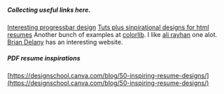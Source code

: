 ##### Collecting useful links here.
[Interesting progressbar design](http://bootsnipp.com/snippets/featured/progress-bar-tiles)
[Tuts plus sinpirational designs for html resumes](https://business.tutsplus.com/articles/best-html-resume-templates--cms-28115)
Another bunch of examples at [colorlib](https://colorlib.com/wp/html5-resume-templates/). I like [ali rayhan](http://preview.themeforest.net/item/material-cvresume/full_screen_preview/12374628?ref=datatables&clickthrough_id&redirect_back=true) one alot.
[Brian Delany](http://briandelaney.me/) has an interesting website.


##### PDF resume inspirations
[https://designschool.canva.com/blog/50-inspiring-resume-designs/](https://designschool.canva.com/blog/50-inspiring-resume-designs/)
